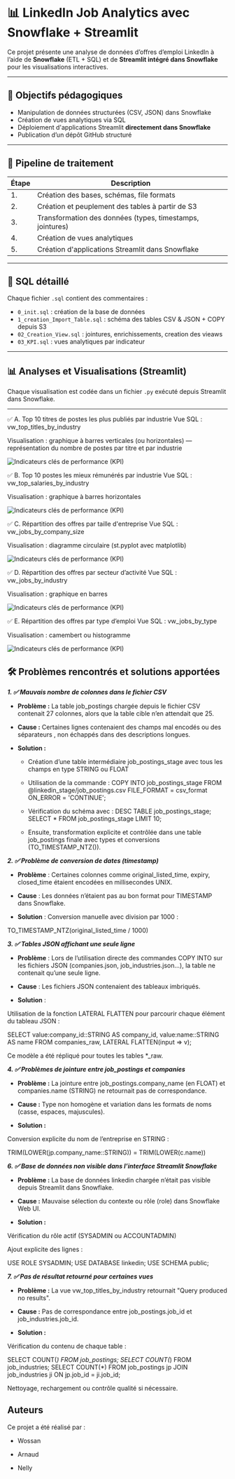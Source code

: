 # 📊 LinkedIn Job Analytics avec Snowflake + Streamlit

Ce projet présente une analyse de données d’offres d’emploi LinkedIn à l’aide de **Snowflake** (ETL + SQL) et de **Streamlit intégré dans Snowflake** pour les visualisations interactives.

---

## 🧾 Objectifs pédagogiques

- Manipulation de données structurées (CSV, JSON) dans Snowflake
- Création de vues analytiques via SQL
- Déploiement d'applications Streamlit **directement dans Snowflake**
- Publication d’un dépôt GitHub structuré

---

## 🔄 Pipeline de traitement

| Étape | Description |
|-------|-------------|
| 1.    | Création des bases, schémas, file formats |
| 2.    | Création et peuplement des tables à partir de S3 |
| 3.    | Transformation des données (types, timestamps, jointures) |
| 4.    | Création de vues analytiques |
| 5.    | Création d'applications Streamlit dans Snowflake |

---

## 📂 SQL détaillé

Chaque fichier `.sql` contient des commentaires :

- `0_init.sql` : création de la base de données
- `1_creation_Import_Table.sql` : schéma des tables CSV & JSON + COPY depuis S3
- `02_Creation_View.sql` : jointures, enrichissements, creation des vieaws
- `03_KPI.sql` : vues analytiques par indicateur

---

## 📊 Analyses et Visualisations (Streamlit)

Chaque visualisation est codée dans un fichier `.py` exécuté depuis Streamlit dans Snowflake.

---
✅ A. Top 10 titres de postes les plus publiés par industrie
Vue SQL : vw_top_titles_by_industry

Visualisation : graphique à barres verticales (ou horizontales) — représentation du nombre de postes par titre et par industrie

![Indicateurs clés de performance (KPI)](images/KPI_A.png)

✅ B. Top 10 postes les mieux rémunérés par industrie
Vue SQL : vw_top_salaries_by_industry

Visualisation : graphique à barres horizontales

![Indicateurs clés de performance (KPI)](images/KPI_B.png)

✅ C. Répartition des offres par taille d'entreprise
Vue SQL : vw_jobs_by_company_size

Visualisation : diagramme circulaire (st.pyplot avec matplotlib)

![Indicateurs clés de performance (KPI)](images/KPI_C.png)

✅ D. Répartition des offres par secteur d’activité
Vue SQL : vw_jobs_by_industry

Visualisation : graphique en barres

![Indicateurs clés de performance (KPI)](images/KPI_D.png)

✅ E. Répartition des offres par type d’emploi
Vue SQL : vw_jobs_by_type

Visualisation : camembert ou histogramme


![Indicateurs clés de performance (KPI)](images/KPI_E.png)

## 🛠️ Problèmes rencontrés et solutions apportées

***1. ✅ Mauvais nombre de colonnes dans le fichier CSV***

* **Problème :** La table job_postings chargée depuis le fichier CSV contenait 27 colonnes, alors que la table cible n’en attendait que 25.

* **Cause :** Certaines lignes contenaient des champs mal encodés ou des séparateurs , non échappés dans des descriptions longues.

* **Solution :**

  * Création d’une table intermédiaire job_postings_stage avec tous les champs en type STRING ou FLOAT
  * Utilisation de la commande :
COPY INTO job_postings_stage FROM @linkedin_stage/job_postings.csv FILE_FORMAT = csv_format ON_ERROR = 'CONTINUE';


  * Vérification du schéma avec :
DESC TABLE job_postings_stage;
SELECT * FROM job_postings_stage LIMIT 10;

  * Ensuite, transformation explicite et contrôlée dans une table job_postings finale avec types et conversions (TO_TIMESTAMP_NTZ()).

***2. ✅ Problème de conversion de dates (timestamp)***

* **Problème** : Certaines colonnes comme original_listed_time, expiry, closed_time étaient encodées en millisecondes UNIX.

* **Cause** : Les données n’étaient pas au bon format pour TIMESTAMP dans Snowflake.

* **Solution** : Conversion manuelle avec division par 1000 :

TO_TIMESTAMP_NTZ(original_listed_time / 1000)

***3. ✅ Tables JSON affichant une seule ligne***
* **Problème** : Lors de l’utilisation directe des commandes COPY INTO sur les fichiers JSON (companies.json, job_industries.json...), la table ne contenait qu’une seule ligne.

* **Cause** : Les fichiers JSON contenaient des tableaux imbriqués.

* **Solution** :

Utilisation de la fonction LATERAL FLATTEN pour parcourir chaque élément du tableau JSON :

SELECT
  value:company_id::STRING AS company_id,
  value:name::STRING AS name
FROM companies_raw,
LATERAL FLATTEN(input => v);

Ce modèle a été répliqué pour toutes les tables *_raw.

***4. ✅ Problèmes de jointure entre job_postings et companies***
*  **Problème :** La jointure entre job_postings.company_name (en FLOAT) et companies.name (STRING) ne retournait pas de correspondance.

* **Cause :** Type non homogène et variation dans les formats de noms (casse, espaces, majuscules).

* **Solution :**

Conversion explicite du nom de l’entreprise en STRING :


TRIM(LOWER(jp.company_name::STRING)) = TRIM(LOWER(c.name))

***6. ✅ Base de données non visible dans l’interface Streamlit Snowflake***
*  **Problème :** La base de données linkedin chargée n’était pas visible depuis Streamlit dans Snowflake.

* **Cause :** Mauvaise sélection du contexte ou rôle (role) dans Snowflake Web UI.

* **Solution :**

Vérification du rôle actif (SYSADMIN ou ACCOUNTADMIN)

Ajout explicite des lignes :


USE ROLE SYSADMIN;
USE DATABASE linkedin;
USE SCHEMA public;

***7. ✅ Pas de résultat retourné pour certaines vues***
*  **Problème :** La vue vw_top_titles_by_industry retournait "Query produced no results".

* **Cause :** Pas de correspondance entre job_postings.job_id et job_industries.job_id.

* **Solution :**

Vérification du contenu de chaque table :

SELECT COUNT(*) FROM job_postings;
SELECT COUNT(*) FROM job_industries;
SELECT COUNT(*) FROM job_postings jp JOIN job_industries ji ON jp.job_id = ji.job_id;

Nettoyage, rechargement ou contrôle qualité si nécessaire.

## Auteurs
Ce projet a été réalisé par :

* Wossan

* Arnaud

* Nelly
